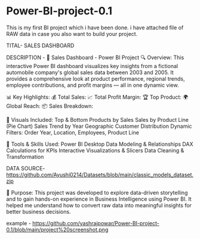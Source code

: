 # Power-BI-project-0.1
This is my first BI project which i have been done.
i have attached file of RAW data in case you also want to build your project.

TITAL- SALES DASHBOARD

DESCRIPTION -
🚗 Sales Dashboard - Power BI Project
🔍 Overview:
This interactive Power BI dashboard visualizes key insights from a fictional automobile company's global sales data between 2003 and 2005. It provides a comprehensive look at product performance, regional trends, employee contributions, and profit margins — all in one dynamic view.

📊 Key Highlights:
💰 Total Sales: 
📈 Total Profit Margin:
🏆 Top Product: 
🌍 Global Reach: 
📦 Sales Breakdown: 

📌 Visuals Included:
Top & Bottom Products by Sales
Sales by Product Line (Pie Chart)
Sales Trend by Year
Geographic Customer Distribution
Dynamic Filters: Order Year, Location, Employees, Product Line

🔧 Tools & Skills Used:
Power BI Desktop
Data Modeling & Relationships
DAX Calculations for KPIs
Interactive Visualizations & Slicers
Data Cleaning & Transformation

DATA SOURCE-
https://github.com/Ayushi0214/Datasets/blob/main/classic_models_dataset.zip

🎯 Purpose:
This project was developed to explore data-driven storytelling and to gain hands-on experience in Business Intelligence using Power BI. It helped me understand how to convert raw data into meaningful insights for better business decisions.

example - https://github.com/yashrajpowar/Power-BI-project-0.1/blob/main/project%20screenshot.png
